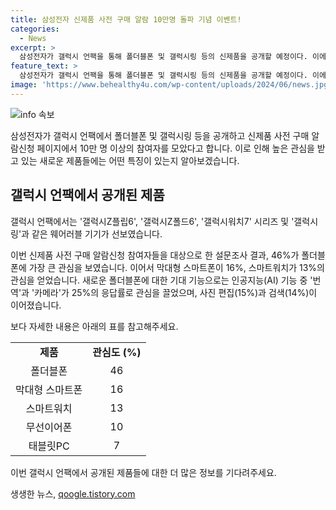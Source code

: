 ```yaml
---
title: 삼성전자 신제품 사전 구매 알람 10만명 돌파 기념 이벤트!
categories:
  - News
excerpt: >
  삼성전자가 갤럭시 언팩을 통해 폴더블폰 및 갤럭시링 등의 신제품을 공개할 예정이다. 이에 앞서 삼성닷컴에서 진행 중인 신제품 사전 구매 알람신청 참여자가 10일 만에 10만 명을 돌파했다. 폴더블폰에 대한 관심도 높아, 삼성전자는 이를 반영하여 새로운 폴더블폰에 기대하는 기능들을 공개하였는데, 이에 많은 이들이 관심을 보이고 있다.
feature_text: >
  삼성전자가 갤럭시 언팩을 통해 폴더블폰 및 갤럭시링 등의 신제품을 공개할 예정이다. 이에 앞서 삼성닷컴에서 진행 중인 신제품 사전 구매 알람신청 참여자가 10일 만에 10만 명을 돌파했다. 폴더블폰에 대한 관심도 높아, 삼성전자는 이를 반영하여 새로운 폴더블폰에 기대하는 기능들을 공개하였는데, 이에 많은 이들이 관심을 보이고 있다.
image: 'https://www.behealthy4u.com/wp-content/uploads/2024/06/news.jpg'
---
```


<p><img src="https://www.behealthy4u.com/wp-content/uploads/2024/06/news.jpg" alt="info 속보" /></p>

<p>삼성전자가 갤럭시 언팩에서 폴더블폰 및 갤럭시링 등을 공개하고 신제품 사전 구매 알람신청 페이지에서 10만 명 이상의 참여자를 모았다고 합니다. 이로 인해 높은 관심을 받고 있는 새로운 제품들에는 어떤 특징이 있는지 알아보겠습니다. </p>

<h2 data-ke-size="size26">갤럭시 언팩에서 공개된 제품</h2>

<p>갤럭시 언팩에서는 '갤럭시Z플립6', '갤럭시Z폴드6', '갤럭시워치7' 시리즈 및 '갤럭시링'과 같은 웨어러블 기기가 선보였습니다.</p>

<p data-ke-size="size16">이번 신제품 사전 구매 알람신청 참여자들을 대상으로 한 설문조사 결과, 46%가 폴더블폰에 가장 큰 관심을 보였습니다. 이어서 막대형 스마트폰이 16%, 스마트워치가 13%의 관심을 얻었습니다. 새로운 폴더블폰에 대한 기대 기능으로는 인공지능(AI) 기능 중 '번역'과 '카메라'가 25%의 응답률로 관심을 끌었으며, 사진 편집(15%)과 검색(14%)이 이어졌습니다.</p>

<p>보다 자세한 내용은 아래의 표를 참고해주세요.</p>

<table>
  <tr>
    <td style="text-align: center; height: 17px;"><b>제품</b></td>
    <td style="text-align: center; height: 17px;"><b>관심도 (%)</b></td>
  </tr>
  <tr>
    <td style="text-align: center; height: 17px;">폴더블폰</td>
    <td style="text-align: center; height: 17px;">46</td>
  </tr>
  <tr>
    <td style="text-align: center; height: 17px;">막대형 스마트폰</td>
    <td style="text-align: center; height: 17px;">16</td>
  </tr>
  <tr>
    <td style="text-align: center; height: 17px;">스마트워치</td>
    <td style="text-align: center; height: 17px;">13</td>
  </tr>
  <tr>
    <td style="text-align: center; height: 17px;">무선이어폰</td>
    <td style="text-align: center; height: 17px;">10</td>
  </tr>
  <tr>
    <td style="text-align: center; height: 17px;">태블릿PC</td>
    <td style="text-align: center; height: 17px;">7</td>
  </tr>
</table>

<p>이번 갤럭시 언팩에서 공개된 제품들에 대한 더 많은 정보를 기다려주세요.</p>
생생한 뉴스, <a href="https://qoogle.tistory.com" rel="dofollow">qoogle.tistory.com</a>


